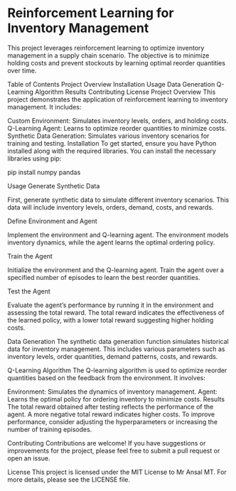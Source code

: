 # Reinforcement Learning for Inventory Management
This project leverages reinforcement learning to optimize inventory management in a supply chain scenario. The objective is to minimize holding costs and prevent stockouts by learning optimal reorder quantities over time.

Table of Contents
Project Overview
Installation
Usage
Data Generation
Q-Learning Algorithm
Results
Contributing
License
Project Overview
This project demonstrates the application of reinforcement learning to inventory management. It includes:

Custom Environment: Simulates inventory levels, orders, and holding costs.
Q-Learning Agent: Learns to optimize reorder quantities to minimize costs.
Synthetic Data Generation: Simulates various inventory scenarios for training and testing.
Installation
To get started, ensure you have Python installed along with the required libraries. You can install the necessary libraries using pip:

pip install numpy pandas

Usage
Generate Synthetic Data

First, generate synthetic data to simulate different inventory scenarios. This data will include inventory levels, orders, demand, costs, and rewards.

Define Environment and Agent

Implement the environment and Q-learning agent. The environment models inventory dynamics, while the agent learns the optimal ordering policy.

Train the Agent

Initialize the environment and the Q-learning agent. Train the agent over a specified number of episodes to learn the best reorder quantities.

Test the Agent

Evaluate the agent’s performance by running it in the environment and assessing the total reward. The total reward indicates the effectiveness of the learned policy, with a lower total reward suggesting higher holding costs.

Data Generation
The synthetic data generation function simulates historical data for inventory management. This includes various parameters such as inventory levels, order quantities, demand patterns, costs, and rewards.

Q-Learning Algorithm
The Q-learning algorithm is used to optimize reorder quantities based on the feedback from the environment. It involves:

Environment: Simulates the dynamics of inventory management.
Agent: Learns the optimal policy for ordering inventory to minimize costs.
Results
The total reward obtained after testing reflects the performance of the agent. A more negative total reward indicates higher costs. To improve performance, consider adjusting the hyperparameters or increasing the number of training episodes.

Contributing
Contributions are welcome! If you have suggestions or improvements for the project, please feel free to submit a pull request or open an issue.

License
This project is licensed under the MIT License to Mr Ansal MT. For more details, please see the LICENSE file.
